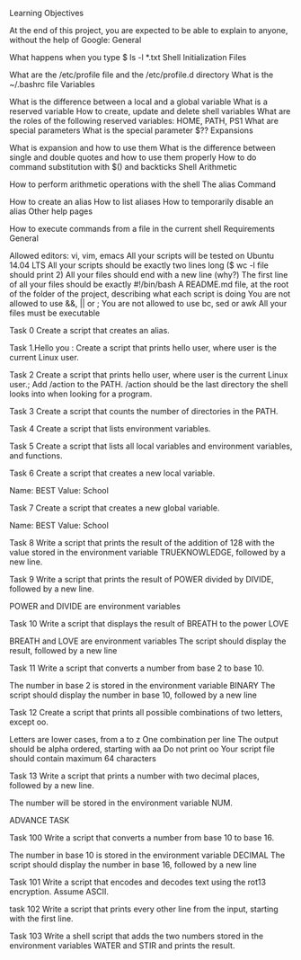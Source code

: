Learning Objectives

At the end of this project, you are expected to be able to explain to anyone, without the help of Google: General

What happens when you type $ ls -l *.txt
Shell Initialization Files

What are the /etc/profile file and the /etc/profile.d directory
What is the ~/.bashrc file
Variables

What is the difference between a local and a global variable
What is a reserved variable
How to create, update and delete shell variables
What are the roles of the following reserved variables: HOME, PATH, PS1
What are special parameters
What is the special parameter $??
Expansions

What is expansion and how to use them
What is the difference between single and double quotes and how to use them properly
How to do command substitution with $() and backticks
Shell Arithmetic

How to perform arithmetic operations with the shell
The alias Command

How to create an alias
How to list aliases
How to temporarily disable an alias
Other help pages

How to execute commands from a file in the current shell
Requirements General

Allowed editors: vi, vim, emacs
All your scripts will be tested on Ubuntu 14.04 LTS
All your scripts should be exactly two lines long ($ wc -l file should print 2)
All your files should end with a new line (why?)
The first line of all your files should be exactly #!/bin/bash
A README.md file, at the root of the folder of the project, describing what each script is doing
You are not allowed to use &&, || or ;
You are not allowed to use bc, sed or awk
All your files must be executable

Task 0 Create a script that creates an alias.

Task 1.Hello  you : Create a script that prints hello user, where user is the current Linux user.

Task 2 Create a script that prints hello user, where user is the current Linux user.; Add /action to the PATH. /action should be the last directory the shell looks into when looking for a program.

Task 3 Create a script that counts the number of directories in the PATH.

Task 4 Create a script that lists environment variables.

Task 5 Create a script that lists all local variables and environment variables, and functions.

Task 6 Create a script that creates a new local variable.

Name: BEST
Value: School

Task 7 Create a script that creates a new global variable.

Name: BEST
Value: School

Task 8  Write a script that prints the result of the addition of 128 with the value stored in the environment variable TRUEKNOWLEDGE, followed by a new line.

Task 9 Write a script that prints the result of POWER divided by DIVIDE, followed by a new line.

POWER and DIVIDE are environment variables

Task 10 Write a script that displays the result of BREATH to the power LOVE

BREATH and LOVE are environment variables
The script should display the result, followed by a new line

Task 11  Write a script that converts a number from base 2 to base 10.

The number in base 2 is stored in the environment variable BINARY
The script should display the number in base 10, followed by a new line

Task 12 Create a script that prints all possible combinations of two letters, except oo.

Letters are lower cases, from a to z
One combination per line
The output should be alpha ordered, starting with aa
Do not print oo
Your script file should contain maximum 64 characters

Task 13 Write a script that prints a number with two decimal places, followed by a new line.

The number will be stored in the environment variable NUM.

ADVANCE TASK

Task 100 Write a script that converts a number from base 10 to base 16.

The number in base 10 is stored in the environment variable DECIMAL
The script should display the number in base 16, followed by a new line

Task 101 Write a script that encodes and decodes text using the rot13 encryption. Assume ASCII.

task 102 Write a script that prints every other line from the input, starting with the first line.

Task 103 Write a shell script that adds the two numbers stored in the environment variables WATER and STIR and prints the result.     
